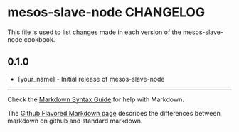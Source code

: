 mesos-slave-node CHANGELOG
==========================

This file is used to list changes made in each version of the mesos-slave-node cookbook.

0.1.0
-----
- [your_name] - Initial release of mesos-slave-node

- - -
Check the [Markdown Syntax Guide](http://daringfireball.net/projects/markdown/syntax) for help with Markdown.

The [Github Flavored Markdown page](http://github.github.com/github-flavored-markdown/) describes the differences between markdown on github and standard markdown.
